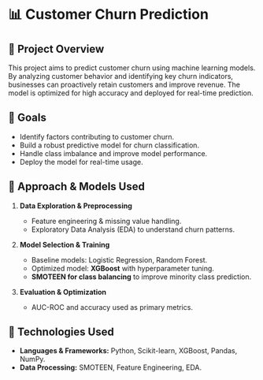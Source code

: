 # 📊 Customer Churn Prediction

## 📝 Project Overview
This project aims to predict customer churn using machine learning models. By analyzing customer behavior and identifying key churn indicators, businesses can proactively retain customers and improve revenue. The model is optimized for high accuracy and deployed for real-time prediction.

## 🎯 Goals
- Identify factors contributing to customer churn.
- Build a robust predictive model for churn classification.
- Handle class imbalance and improve model performance.
- Deploy the model for real-time usage.

## 🔬 Approach & Models Used
1. **Data Exploration & Preprocessing**
   - Feature engineering & missing value handling.
   - Exploratory Data Analysis (EDA) to understand churn patterns.
   
2. **Model Selection & Training**
   - Baseline models: Logistic Regression, Random Forest.
   - Optimized model: **XGBoost** with hyperparameter tuning.
   - **SMOTEEN for class balancing** to improve minority class prediction.
   
3. **Evaluation & Optimization**
   - AUC-ROC and accuracy used as primary metrics.

## 🚀 Technologies Used
- **Languages & Frameworks:** Python, Scikit-learn, XGBoost, Pandas, NumPy.
- **Data Processing:** SMOTEEN, Feature Engineering, EDA.

